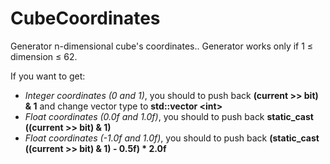 # CubeCoordinates
Generator n-dimensional cube's coordinates..
Generator works only if 1 ≤ dimension ≤ 62.

If you want to get:
- *Integer coordinates (0 and 1)*, you should to push back **(current >> bit) & 1** and change vector type to **std::vector \<int\>**
- *Float coordinates (0.0f and 1.0f)*, you should to push back **static_cast <float> ((current >> bit) & 1)**
- *Float coordinates (-1.0f and 1.0f)*, you should to push back **(static_cast <float> ((current >> bit) & 1) - 0.5f) * 2.0f**
